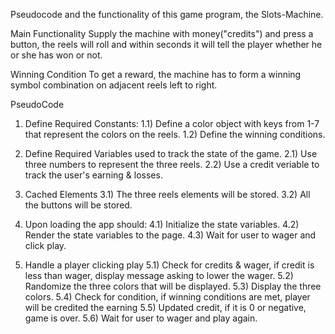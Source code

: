 Pseudocode and the functionality of this game program, the Slots-Machine.

Main Functionality
Supply the machine with money("credits") and press a button, the reels will roll and within seconds it will tell the player whether he or she has won or not. 

Winning Condition
To get a reward, the machine has to form a winning symbol combination on adjacent reels left to right. 


PseudoCode

1. Define Required Constants:
    1.1) Define a color object with keys from 1-7 that represent the colors on the reels.
    1.2) Define the winning conditions.

2. Define Required Variables used to track the state of the game.
    2.1) Use three numbers to represent the three reels.
    2.2) Use a credit veriable to track the user's earning & losses.


3. Cached Elements
    3.1) The three reels elements will be stored.
    3.2) All the buttons will be stored.


4. Upon loading the app should:
    4.1) Initialize the state variables.
    4.2) Render the state variables to the page.
    4.3) Wait for user to wager and click play.

5. Handle a player clicking play
    5.1) Check for credits & wager, if credit is less than wager, display message asking to lower the wager.
    5.2) Randomize the three colors that will be displayed.
    5.3) Display the three colors.
    5.4) Check for condition, if winning conditions are met, player will be credited the earning
    5.5) Updated credit, if it is 0 or negative, game is over.
    5.6) Wait for user to wager and play again.